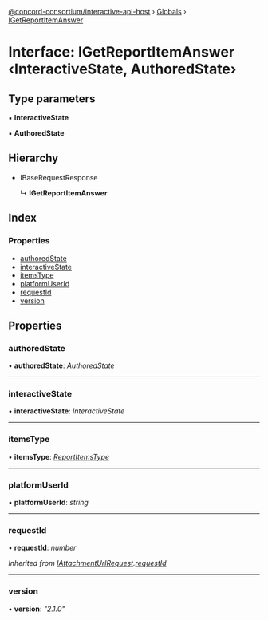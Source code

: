 [@concord-consortium/interactive-api-host](../README.md) › [Globals](../globals.md) › [IGetReportItemAnswer](igetreportitemanswer.md)

# Interface: IGetReportItemAnswer ‹**InteractiveState, AuthoredState**›

## Type parameters

▪ **InteractiveState**

▪ **AuthoredState**

## Hierarchy

* IBaseRequestResponse

  ↳ **IGetReportItemAnswer**

## Index

### Properties

* [authoredState](igetreportitemanswer.md#authoredstate)
* [interactiveState](igetreportitemanswer.md#interactivestate)
* [itemsType](igetreportitemanswer.md#itemstype)
* [platformUserId](igetreportitemanswer.md#platformuserid)
* [requestId](igetreportitemanswer.md#requestid)
* [version](igetreportitemanswer.md#version)

## Properties

###  authoredState

• **authoredState**: *AuthoredState*

___

###  interactiveState

• **interactiveState**: *InteractiveState*

___

###  itemsType

• **itemsType**: *[ReportItemsType](../globals.md#reportitemstype)*

___

###  platformUserId

• **platformUserId**: *string*

___

###  requestId

• **requestId**: *number*

*Inherited from [IAttachmentUrlRequest](iattachmenturlrequest.md).[requestId](iattachmenturlrequest.md#requestid)*

___

###  version

• **version**: *"2.1.0"*
